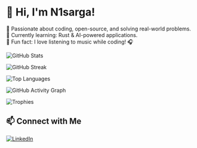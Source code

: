 # 👋 Hi, I'm N1sarga!  
🚀 Passionate about coding, open-source, and solving real-world problems.  
🎯 Currently learning: Rust & AI-powered applications.  
🎵 Fun fact: I love listening to music while coding! 🎧  

![GitHub Stats](https://github-readme-stats.vercel.app/api?username=n1sarga&show_icons=true&theme=dark)

![GitHub Streak](https://github-readme-streak-stats.herokuapp.com/?user=n1sarga&theme=dark)

![Top Languages](https://github-readme-stats.vercel.app/api/top-langs/?username=n1sarga&layout=compact&theme=dark)

![GitHub Activity Graph](https://github-readme-activity-graph.vercel.app/graph?username=n1sarga&theme=github-dark)

![Trophies](https://github-profile-trophy.vercel.app/?username=n1sarga&theme=onedark)

## 📫 Connect with Me
[![LinkedIn](https://img.shields.io/badge/LinkedIn-blue?style=for-the-badge&logo=linkedin)](https://linkedin.com/in/n1sarga)
